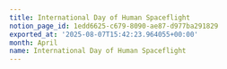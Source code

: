 ```yaml
---
title: International Day of Human Spaceflight
notion_page_id: 1edd6625-c679-8090-ae87-d977ba291829
exported_at: '2025-08-07T15:42:23.964055+00:00'
month: April
name: International Day of Human Spaceflight
---
```


